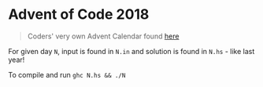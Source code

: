 # Advent of Code 2018

> Coders' very own Advent Calendar found [here](http://adventofcode.com/)

For given day `N`, input is found in `N.in` and solution is found in `N.hs` - like last year!

To compile and run `ghc N.hs && ./N`
